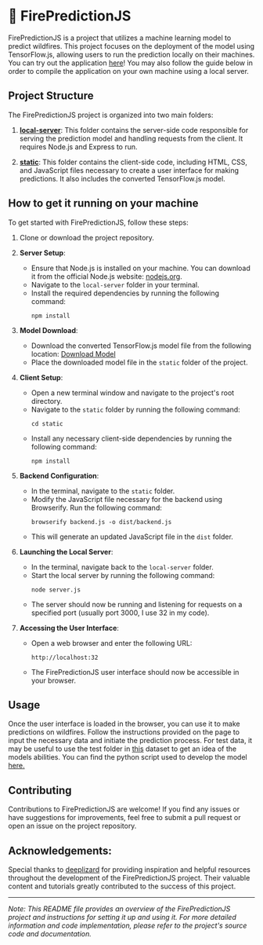 # 🚒 FirePredictionJS

FirePredictionJS is a project that utilizes a machine learning model to predict wildfires. This project focuses on the deployment of the model using TensorFlow.js, allowing users to run the prediction locally on their machines. You can try out the application [here](https://fire-prediction-js.onrender.com/)! You may also follow the guide below in order to compile the application on your own machine using a local server.

## Project Structure

The FirePredictionJS project is organized into two main folders:

1. [**local-server**](local-server): This folder contains the server-side code responsible for serving the prediction model and handling requests from the client. It requires Node.js and Express to run.

2. [**static**](static): This folder contains the client-side code, including HTML, CSS, and JavaScript files necessary to create a user interface for making predictions. It also includes the converted TensorFlow.js model.

## How to get it running on your machine

To get started with FirePredictionJS, follow these steps:

1. Clone or download the project repository.

2. **Server Setup**:
   - Ensure that Node.js is installed on your machine. You can download it from the official Node.js website: [nodejs.org](https://nodejs.org).
   - Navigate to the `local-server` folder in your terminal.
   - Install the required dependencies by running the following command:
     ```
     npm install
     ```

3. **Model Download**:
   - Download the converted TensorFlow.js model file from the following location: [Download Model](static/converted_model)
   - Place the downloaded model file in the `static` folder of the project.

4. **Client Setup**:
   - Open a new terminal window and navigate to the project's root directory.
   - Navigate to the `static` folder by running the following command:
     ```
     cd static
     ```
   - Install any necessary client-side dependencies by running the following command:
     ```
     npm install
     ```

5. **Backend Configuration**:
   - In the terminal, navigate to the `static` folder.
   - Modify the JavaScript file necessary for the backend using Browserify. Run the following command:
     ```
     browserify backend.js -o dist/backend.js
     ```
   - This will generate an updated JavaScript file in the `dist` folder.

6. **Launching the Local Server**:
   - In the terminal, navigate back to the `local-server` folder.
   - Start the local server by running the following command:
     ```
     node server.js
     ```
   - The server should now be running and listening for requests on a specified port (usually port 3000, I use 32 in my code).

7. **Accessing the User Interface**:
   - Open a web browser and enter the following URL:
     ```
     http://localhost:32
     ```
   - The FirePredictionJS user interface should now be accessible in your browser.

## Usage

Once the user interface is loaded in the browser, you can use it to make predictions on wildfires. Follow the instructions provided on the page to input the necessary data and initiate the prediction process. For test data, it may be useful to use the test folder in [this](https://www.kaggle.com/datasets/abdelghaniaaba/wildfire-prediction-dataset) dataset to get an idea of the models abilities. You can find the python script used to develop the model [here.](https://github.com/snowjacob/python-scripts/tree/main/wildfire_prediction)

## Contributing

Contributions to FirePredictionJS are welcome! If you find any issues or have suggestions for improvements, feel free to submit a pull request or open an issue on the project repository.

## Acknowledgements:

Special thanks to [deeplizard](https://www.youtube.com/@deeplizard/featured) for providing inspiration and helpful resources throughout the development of the FirePredictionJS project. Their valuable content and tutorials greatly contributed to the success of this project.

---

*Note: This README file provides an overview of the FirePredictionJS project and instructions for setting it up and using it. For more detailed information and code implementation, please refer to the project's source code and documentation.*
